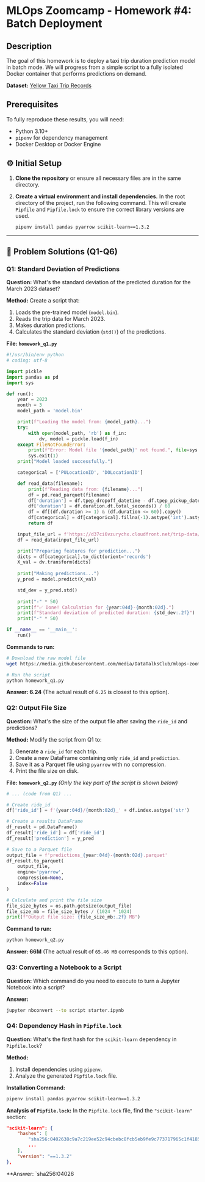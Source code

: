 # MLOps Zoomcamp - Homework #4: Batch Deployment

## Description

The goal of this homework is to deploy a taxi trip duration prediction model in batch mode. We will progress from a simple script to a fully isolated Docker container that performs predictions on demand.

**Dataset:** [Yellow Taxi Trip Records](https://www.nyc.gov/site/tlc/about/tlc-trip-record-data.page)

## Prerequisites

To fully reproduce these results, you will need:
*   Python 3.10+
*   `pipenv` for dependency management
*   Docker Desktop or Docker Engine

## ⚙️ Initial Setup

1.  **Clone the repository** or ensure all necessary files are in the same directory.

2.  **Create a virtual environment and install dependencies.**
    In the root directory of the project, run the following command. This will create `Pipfile` and `Pipfile.lock` to ensure the correct library versions are used.

    ```bash
    pipenv install pandas pyarrow scikit-learn==1.3.2
    ```

---

## 📝 Problem Solutions (Q1-Q6)

### Q1: Standard Deviation of Predictions

**Question:** What's the standard deviation of the predicted duration for the March 2023 dataset?

**Method:**
Create a script that:
1.  Loads the pre-trained model (`model.bin`).
2.  Reads the trip data for March 2023.
3.  Makes duration predictions.
4.  Calculates the standard deviation (`std()`) of the predictions.

**File: `homework_q1.py`**
```python
#!/usr/bin/env python
# coding: utf-8

import pickle
import pandas as pd
import sys

def run():
    year = 2023
    month = 3
    model_path = 'model.bin'

    print(f"Loading the model from: {model_path}...")
    try:
        with open(model_path, 'rb') as f_in:
            dv, model = pickle.load(f_in)
    except FileNotFoundError:
        print(f"Error: Model file '{model_path}' not found.", file=sys.stderr)
        sys.exit(1)
    print("Model loaded successfully.")

    categorical = ['PULocationID', 'DOLocationID']

    def read_data(filename):
        print(f"Reading data from: {filename}...")
        df = pd.read_parquet(filename)
        df['duration'] = df.tpep_dropoff_datetime - df.tpep_pickup_datetime
        df['duration'] = df.duration.dt.total_seconds() / 60
        df = df[(df.duration >= 1) & (df.duration <= 60)].copy()
        df[categorical] = df[categorical].fillna(-1).astype('int').astype('str')
        return df

    input_file_url = f'https://d37ci6vzurychx.cloudfront.net/trip-data/yellow_tripdata_{year:04d}-{month:02d}.parquet'
    df = read_data(input_file_url)

    print("Preparing features for prediction...")
    dicts = df[categorical].to_dict(orient='records')
    X_val = dv.transform(dicts)
    
    print("Making predictions...")
    y_pred = model.predict(X_val)

    std_dev = y_pred.std()
    
    print("-" * 50)
    print(f"✅ Done! Calculation for {year:04d}-{month:02d}.")
    print(f"Standard deviation of predicted duration: {std_dev:.2f}")
    print("-" * 50)

if __name__ == '__main__':
    run()
```

**Commands to run:**
```bash
# Download the raw model file
wget https://media.githubusercontent.com/media/DataTalksClub/mlops-zoomcamp/main/cohorts/2025/04-deployment/homework/model.bin -O model.bin

# Run the script
python homework_q1.py
```
**Answer: 6.24** (The actual result of `6.25` is closest to this option).

### Q2: Output File Size

**Question:** What's the size of the output file after saving the `ride_id` and predictions?

**Method:**
Modify the script from Q1 to:
1.  Generate a `ride_id` for each trip.
2.  Create a new DataFrame containing only `ride_id` and `prediction`.
3.  Save it as a Parquet file using `pyarrow` with no compression.
4.  Print the file size on disk.

**File: `homework_q2.py`**
*(Only the key part of the script is shown below)*
```python
# ... (code from Q1) ...

# Create ride_id
df['ride_id'] = f'{year:04d}/{month:02d}_' + df.index.astype('str')

# Create a results DataFrame
df_result = pd.DataFrame()
df_result['ride_id'] = df['ride_id']
df_result['prediction'] = y_pred

# Save to a Parquet file
output_file = f'predictions_{year:04d}-{month:02d}.parquet'
df_result.to_parquet(
    output_file,
    engine='pyarrow',
    compression=None,
    index=False
)

# Calculate and print the file size
file_size_bytes = os.path.getsize(output_file)
file_size_mb = file_size_bytes / (1024 * 1024)
print(f"Output file size: {file_size_mb:.2f} MB")
```

**Command to run:**
```bash
python homework_q2.py
```
**Answer: 66M** (The actual result of `65.46 MB` corresponds to this option).

### Q3: Converting a Notebook to a Script

**Question:** Which command do you need to execute to turn a Jupyter Notebook into a script?

**Answer:**
```bash
jupyter nbconvert --to script starter.ipynb
```

### Q4: Dependency Hash in `Pipfile.lock`

**Question:** What's the first hash for the `scikit-learn` dependency in `Pipfile.lock`?

**Method:**
1.  Install dependencies using `pipenv`.
2.  Analyze the generated `Pipfile.lock` file.

**Installation Command:**
```bash
pipenv install pandas pyarrow scikit-learn==1.3.2
```

**Analysis of `Pipfile.lock`:**
In the `Pipfile.lock` file, find the `"scikit-learn"` section:
```json
"scikit-learn": {
    "hashes": [
        "sha256:0402638c9a7c219ee52c94cbebc8fcb5eb9fe9c773717965c1f4185588ad3107",
        ...
    ],
    "version": "==1.3.2"
},
```
**Answer: `sha256:04026